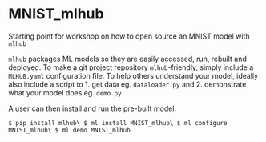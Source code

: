 # MNIST_mlhub
Starting point for workshop on how to open source an MNIST model with `mlhub`

`mlhub` packages ML models so they are easily accessed, run, rebuilt and deployed. To make a git project repository `mlhub`-friendly, simply include a `MLHUB.yaml` configuration file. To help others understand your model, ideally also include a script to 1. get data eg. `dataloader.py` and 2. demonstrate what your model does eg. `demo.py`

A user can then install and run the pre-built model. 

`$ pip install mlhub\
 $ ml install MNIST_mlhub\
 $ ml configure MNIST_mlhub\
 $ ml demo MNIST_mlhub`
